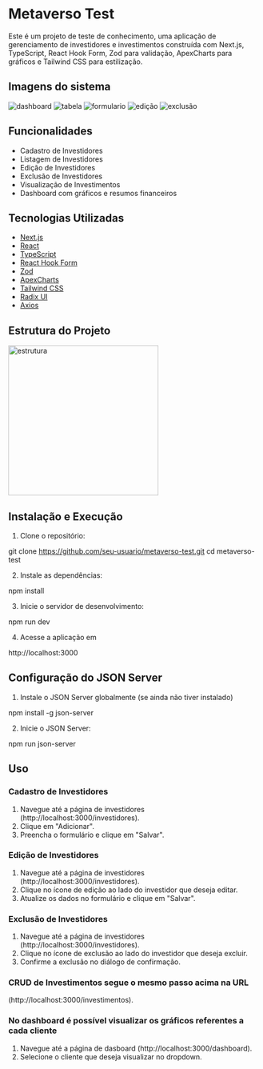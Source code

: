 # Metaverso Test

Este é um projeto de teste de conhecimento, uma aplicação de gerenciamento de investidores e investimentos construída com Next.js, TypeScript, React Hook Form, Zod para validação, ApexCharts para gráficos e Tailwind CSS para estilização.

## Imagens do sistema

![dashboard](./src/assets/dashboard.png)
![tabela](./src/assets/tabela2.png)
![formulario](./src/assets/formulario.png)
![edição](./src/assets/confirmação%20de%20edição.png)
![exclusão](./src/assets/confirmação%20de%20exclusão.png)

## Funcionalidades

- Cadastro de Investidores
- Listagem de Investidores
- Edição de Investidores
- Exclusão de Investidores
- Visualização de Investimentos
- Dashboard com gráficos e resumos financeiros

## Tecnologias Utilizadas

- [Next.js](https://nextjs.org/)
- [React](https://reactjs.org/)
- [TypeScript](https://www.typescriptlang.org/)
- [React Hook Form](https://react-hook-form.com/)
- [Zod](https://zod.dev/)
- [ApexCharts](https://apexcharts.com/)
- [Tailwind CSS](https://tailwindcss.com/)
- [Radix UI](https://www.radix-ui.com/)
- [Axios](https://axios-http.com/)

## Estrutura do Projeto

<img src="./src/assets/estrutura.png" alt="estrutura" width="300">

## Instalação e Execução

1. Clone o repositório:

git clone https://github.com/seu-usuario/metaverso-test.git
cd metaverso-test

2. Instale as dependências:

npm install

3. Inicie o servidor de desenvolvimento:

npm run dev

4. Acesse a aplicação em

http://localhost:3000

## Configuração do JSON Server

1. Instale o JSON Server globalmente (se ainda não tiver instalado)

npm install -g json-server

2. Inicie o JSON Server:

npm run json-server

## Uso

### Cadastro de Investidores

1. Navegue até a página de investidores (http://localhost:3000/investidores).
2. Clique em "Adicionar".
3. Preencha o formulário e clique em "Salvar".

### Edição de Investidores

1. Navegue até a página de investidores (http://localhost:3000/investidores).
2. Clique no ícone de edição ao lado do investidor que deseja editar.
3. Atualize os dados no formulário e clique em "Salvar".

### Exclusão de Investidores

1. Navegue até a página de investidores (http://localhost:3000/investidores).
2. Clique no ícone de exclusão ao lado do investidor que deseja excluir.
3. Confirme a exclusão no diálogo de confirmação.

### CRUD de Investimentos segue o mesmo passo acima na URL

(http://localhost:3000/investimentos).

### No dashboard é possível visualizar os gráficos referentes a cada cliente

1. Navegue até a página de dasboard (http://localhost:3000/dashboard).
2. Selecione o cliente que deseja visualizar no dropdown.
